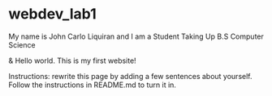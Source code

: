 # webdev_lab1
<!DOCTYPE html>
<html lang="en">
<head>
  <meta charset="utf-8">
  <title>Internet Technologies and Web Design</title>
</head>
<body>
  <p> My name is John Carlo Liquiran and I am a Student Taking Up B.S Computer Science
  <p>&amp; Hello world. This is my first website!</p>
  <p>Instructions: rewrite this page by adding a few sentences about yourself. Follow the instructions in README.md to turn it in.</p>
</body>
</html>
